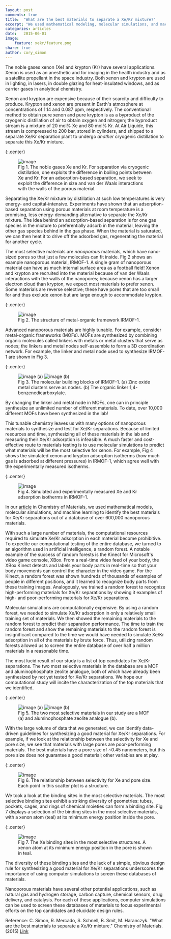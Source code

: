 ```yaml
---
layout: post
comments: true
title:  "What are the best materials to separate a Xe/Kr mixture?"
excerpt: "We used mathematical modeling, molecular simulations, and machine learning to identify nanoporous materials for separating an industrially relevant mixture of xenon and krypton."
categories: articles
date:   2015-06-01
image: 
    feature: xekr/feature.png
share: true
author: cory_simon
---
```


The noble gases xenon (Xe) and krypton (Kr) have several applications. Xenon is used as an anesthetic and for imaging in the health industry and as a satellite propellant in the space industry. Both xenon and krypton are used in lighting, in lasers, in double glazing for heat-insulated windows, and as carrier gases in analytical chemistry. 

Xenon and krypton are expensive because of their scarcity and difficulty to produce. Krypton and xenon are present in Earth's atmosphere at concentrations of 1.14 and 0.087 ppm, respectively. The conventional method to obtain pure xenon and pure krypton is as a byproduct of the cryogenic distillation of air to obtain oxygen and nitrogen; the byproduct stream is a mixture of 20 mol% Xe and 80 mol% Kr. At Air Liquide, this stream is compressed to 200 bar, stored in cylinders, and shipped to a separate Xe/Kr separation plant to undergo *another* cryogenic distillation to separate this Xe/Kr mixture.

{:.center}
<figure>
	<img src="/images/xekr/noblegases.png" alt="image">
    <figcaption>Fig 1. The noble gases Xe and Kr. For separation via cryogenic distillation, one exploits the difference in boiling points between Xe and Kr. For an adsorption-based separation, we seek to exploit the difference in size and van der Waals interactions with the walls of the porous material.</figcaption>
</figure>

Separating the Xe/Kr mixture by distillation at such low temperatures is very energy- and capital-intensive. Experiments have shown that an adsorption-based separation using porous materials at room temperature is a promising, less energy-demanding alternative to separate the Xe/Kr mixture. The idea behind an adsorption-based separation is for one gas species in the mixture to preferentially adsorb in the material, leaving the other gas species behind in the gas phase. When the material is saturated, we can then heat it to drive off the adsorbed gas, regenerating the material for another cycle.

The most selective materials are *nanoporous* materials, which have nano-sized pores so that just a few molecules can fit inside. Fig 2 shows an example nanoporous material, IRMOF-1. A single gram of nanoporous material can have as much internal surface area as a football field! Xenon and krypton are recruited into the material because of van der Waals interactions with the walls of the nanopores; because xenon has a larger electron cloud than krypton, we expect most materials to prefer xenon. Some materials are reverse selective; these have pores that are too small for and thus exclude xenon but are large enough to accommodate krypton.

{:.center}
<figure>
	<img src="/images/xekr/irmof1_viz.png" alt="image">
    <figcaption>Fig 2. The structure of metal-organic framework IRMOF-1.</figcaption>
</figure>

Advanced nanoporous materials are highly tunable. For example, consider metal-organic frameworks (MOFs). MOFs are synthesized by combining organic molecules called linkers with metals or metal clusters that serve as nodes; the linkers and metal nodes self-assemble to form a 3D coordination network. For example, the linker and metal node used to synthesize IRMOF-1 are shown in Fig 3.

{:.center}
<figure>
	<img src="/images/xekr/node.png" alt="image">
    (a)
	<img src="/images/xekr/linker.png" alt="image">
    (b)
    <figcaption>Fig 3. The molecular building blocks of IRMOF-1. (a) Zinc oxide metal clusters serve as nodes. (b) The organic linker 1,4-benzenedicarboxylate. </figcaption>
</figure>

By changing the linker and metal node in MOFs, one can in principle synthesize an unlimited number of different materials. To date, over 10,000 different MOFs have been synthesized in the lab!

This tunable chemistry leaves us with many options of nanoporous materials to synthesize and test for Xe/Kr separations. Because of limited resources and time, synthesizing all of these materials in the lab and measuring their Xe/Kr adsorption is infeasible. A much faster and cost-effective route to materials testing is to use molecular simulations to predict what materials will be the most selective for xenon. For example, Fig 4 shows the simulated xenon and krypton adsorption isotherms (how much gas is adsorbed at different pressures) in IRMOF-1, which agree well with the experimentally measured isotherms.

{:.center}
<figure>
	<img src="/images/xekr/IRMOF1.png" alt="image">
    <figcaption>Fig 4. Simulated and experimentally measured Xe and Kr adsorption isotherms in IRMOF-1. </figcaption>
</figure>

In our [article](http://dx.doi.org/10.1021/acs.chemmater.5b01475) in Chemistry of Materials, we used mathematical models, molecular simulations, and machine learning to identify the best materials for Xe/Kr separations out of a database of over 600,000 nanoporous materials. 

With such a large number of materials, the computational resources required to simulate Xe/Kr adsorption in each material become prohibitive. To expedite our computational testing of the entire database, we turned to an algorithm used in artificial intelligence, a random forest. A notable example of the success of random forests is the Kinect for Microsoft's video game console, XBox. From a real-time video feed of your body, the XBox Kinect detects and labels your body parts in real-time so that your body movements can control the character in the video game. For the Kinect, a random forest was shown hundreds of thousands of examples of people in different positions, and it learned to recognize body parts from these training images. Analogously, we trained a random forest to recognize high-performing materials for Xe/Kr separations by showing it examples of high- and poor-performing materials for Xe/Kr separations.

Molecular simulations are computationally expensive. By using a random forest, we needed to simulate Xe/Kr adsorption in only a relatively small training set of materials. We then showed the remaining materials to the random forest to predict their separation performance. The time to train the random forest and show the remaining materials to the random forest is insignificant compared to the time we would have needed to simulate Xe/Kr adsorption in all of the materials by brute force. Thus, utilizing random forests allowed us to screen the entire database of over half a million materials in a reasonable time.

The most lucid result of our study is a list of top candidates for Xe/Kr separations. The two most selective materials in the database are a MOF and aluminophosphate zeolite analogue, both of which have already been synthesized by not yet tested for Xe/Kr separations. We hope our computational study will incite the characterization of the top materials that we identified.

{:.center}
<figure>
	<img src="/images/xekr/KAXQIL_viz.png" alt="image">
    (a)
	<img src="/images/xekr/JAVTAC_correct.png" alt="image">
    (b)
    <figcaption>Fig 5. The two most selective materials in our study are a MOF (a) and aluminophosphate zeolite analogue (b).</figcaption>
</figure>

With the large volume of data that we generated, we can identify data-driven guidelines for synthesizing a good material for Xe/Kr separations. For example, if we look at the relationship between the selectivity for Xe and pore size, we see that materials with large pores are poor-performing materials. The best materials have a pore size of ~0.45 nanometers, but this pore size does not guarantee a good material; other variables are at play.

{:.center}
<figure>
	<img src="/images/xekr/selectivity_for_blog.png" alt="image">
    <figcaption>Fig 6. The relationship between selectivity for Xe and pore size. Each point in this scatter plot is a structure.</figcaption>
</figure>

We took a look at the binding sites in the most selective materials. The most selective binding sites exhibit a striking diversity of geometries: tubes, pockets, cages, and rings of chemical moieties can form a binding site. Fig 7 displays a selection of the binding sites in the most selective materials, with a xenon atom (teal) at its minimum energy position inside the pore.

{:.center}
<figure>
	<img src="/images/xekr/bindingsites.png" alt="image">
    <figcaption>Fig 7. The Xe binding sites in the most selective structures. A xenon atom at its minimum energy position in the pore is shown in teal.</figcaption>
</figure>

The diversity of these binding sites and the lack of a simple, obvious design rule for synthesizing a good material for Xe/Kr separations underscores the importance of using computer simulations to screen these databases of materials.

Nanoporous materials have several other potential applications, such as natural gas and hydrogen storage, carbon capture, chemical sensors, drug delivery, and catalysis. For each of these applications, computer simulations can be used to screen these databases of materials to focus experimental efforts on the top candidates and elucidate design rules.

Reference: C. Simon, R. Mercado, S. Schnell, B. Smit, M. Haranczyk. "What are the best materials to separate a Xe/Kr mixture." Chemistry of Materials. (2015) [Link](http://dx.doi.org/10.1021/acs.chemmater.5b01475)

